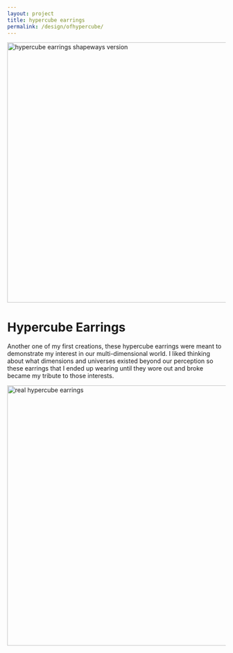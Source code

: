 ```yaml
---
layout: project
title: hypercube earrings
permalink: /design/ofhypercube/
---
```

<img src="../../assets/images/hypercube+earrings.png" alt="hypercube earrings shapeways version" width="600"/>

# Hypercube Earrings

Another one of my first creations, these hypercube earrings were meant to demonstrate my interest in our multi-dimensional world. I liked thinking about what dimensions and universes existed beyond our perception so these earrings that I ended up wearing until they wore out and broke became my tribute to those interests.

<img src="../../assets/images/realhypercubeearrings.jpg" alt="real hypercube earrings" width="600"/>